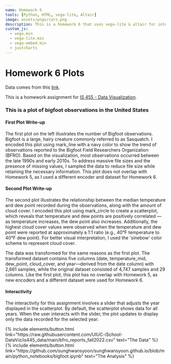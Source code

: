 ```yaml
---
name: Homework 6
tools: [Python, HTML, vega-lite, Altair]
image: assets/pngs/cars.png
description: This is a homework 6 that uses vega-lite & altair for interactive viz!
custom_js:
  - vega.min
  - vega-lite.min
  - vega-embed.min
  - justcharts
---
```



# Homework 6 Plots

Data comes from this [link](https://raw.githubusercontent.com/UIUC-iSchool-DataViz/is445_data/main/bfro_reports_fall2022.csv).

This is a homework assignment for [IS 455 - Data Visualization](https://uiuc-ischool-dataviz.github.io/is445_bcubcg_fall2024/).



### This is a plot of bigfoot observations in the United States

<vegachart schema-url="{{ site.baseurl }}/assets/json/bigfoot.json" style="width: 100%"></vegachart>


#### First Plot Write-up

The first plot on the left illustrates the number of Bigfoot observations. Bigfoot is a large, hairy creature commonly referred to as Sasquatch. I encoded this plot using mark_line with a navy color to show the trend of observations reported to the Bigfoot Field Researchers Organization (BFRO). Based on the visualization, most observations occurred between the late 1990s and early 2010s. To address massive file sizes and the presence of missing values, I sampled the data to reduce file size while retaining the necessary information. This plot does not overlap with Homework 5, as I used a different encoder and dataset for Homework 6.

#### Second Plot Write-up

The second plot illustrates the relationship between the median temperature and dew point recorded during the observations, along with the amount of cloud cover. I encoded this plot using mark_circle to create a scatterplot, which reveals that temperature and dew points are positively correlated — as temperature increases, the dew point also increases. Additionally, the highest cloud cover values were observed when the temperature and dew point were reported at approximately a 1:1 ratio (e.g., 40°F temperature to 40°F dew point). For better visual interpretation, I used the 'sinebow' color scheme to represent cloud cover.

The data was transformed for the same reasons as the first plot. The transformed dataset contains five columns (date, temperature_mid, dew_point, cloud_cover, and year—derived from the date column) with 2,661 samples, while the original dataset consisted of 4,747 samples and 29 columns. Like the first plot, this plot has no overlap with Homework 5, as new encoders and a different dataset were used for Homework 6.

#### Interactivity

The interactivity for this assignment involves a slider that adjusts the year displayed in the scatterplot. By default, the scatterplot shows data for all years. When the user interacts with the slider, the plot updates to display only the data recorded for the selected year.


<!-- these are written in a combo of html and liquid --> 

<div class="left">
{% include elements/button.html link="https://raw.githubusercontent.com/UIUC-iSchool-DataViz/is445_data/main/bfro_reports_fall2022.csv" text="The Data" %}
</div>

<div class="right">
{% include elements/button.html link="https://github.com/sunghwansyoon/sunghwansyoon.github.io/blob/main/python_notebooks/bigfoot.ipynb" text="The Analysis" %}
</div>

